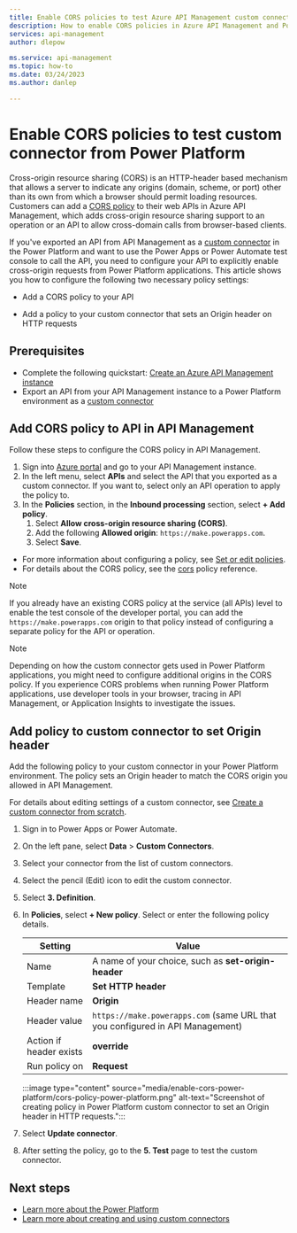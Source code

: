 ```yaml
---
title: Enable CORS policies to test Azure API Management custom connector 
description: How to enable CORS policies in Azure API Management and Power Platform to test a custom connector from Power Platform applications.
services: api-management
author: dlepow

ms.service: api-management
ms.topic: how-to
ms.date: 03/24/2023
ms.author: danlep

---
```

# Enable CORS policies to test custom connector from Power Platform
Cross-origin resource sharing (CORS) is an HTTP-header based mechanism that allows a server to indicate any origins (domain, scheme, or port) other than its own from which a browser should permit loading resources. Customers can add a [CORS policy](cors-policy.md) to their web APIs in Azure API Management, which adds cross-origin resource sharing support to an operation or an API to allow cross-domain calls from browser-based clients.

If you've exported an API from API Management as a [custom connector](export-api-power-platform.md) in the Power Platform and want to use the Power Apps or Power Automate test console to call the API, you need to configure your API to explicitly enable cross-origin requests from Power Platform applications. This article shows you how to configure the following two necessary policy settings:

* Add a CORS policy to your API

* Add a policy to your custom connector that sets an Origin header on HTTP requests

## Prerequisites 

+ Complete the following quickstart: [Create an Azure API Management instance](get-started-create-service-instance.md)
+ Export an API from your API Management instance to a Power Platform environment as a [custom connector](export-api-power-platform.md)

## Add CORS policy to API in API Management

Follow these steps to configure the CORS policy in API Management.

1. Sign into [Azure portal](https://portal.azure.com) and go to your API Management instance.
1. In the left menu, select **APIs** and select the API that you exported as a custom connector. If you want to, select only an API operation to apply the policy to.
1. In the **Policies** section, in the **Inbound processing** section, select **+ Add policy**.
    1. Select **Allow cross-origin resource sharing (CORS)**.
    1. Add the following **Allowed origin**: `https://make.powerapps.com`.
    1. Select **Save**.

* For more information about configuring a policy, see [Set or edit policies](set-edit-policies.md).
* For details about the CORS policy, see the [cors](cors-policy.md) policy reference.

> [!NOTE]
> If you already have an existing CORS policy at the service (all APIs) level to enable the test console of the developer portal, you can add the `https://make.powerapps.com` origin to that policy instead of configuring a separate policy for the API or operation. 

> [!NOTE]
> Depending on how the custom connector gets used in Power Platform applications, you might need to configure additional origins in the CORS policy. If you experience CORS problems when running Power Platform applications, use developer tools in your browser, tracing in API Management, or Application Insights to investigate the issues.


## Add policy to custom connector to set Origin header

Add the following policy to your custom connector in your Power Platform environment. The policy sets an Origin header to match the CORS origin you allowed in API Management.

For details about editing settings of a custom connector, see [Create a custom connector from scratch](/connectors/custom-connectors/define-blank).

1. Sign in to Power Apps or Power Automate.
1. On the left pane, select **Data** > **Custom Connectors**. 
1. Select your connector from the list of custom connectors.
1. Select the pencil (Edit) icon to edit the custom connector. 
1. Select **3. Definition**.
1. In **Policies**, select **+ New policy**. Select or enter the following policy details.

    
    |Setting  |Value  |
    |---------|---------|
    |Name     |  A name of your choice, such as **set-origin-header**       |
    |Template     | **Set HTTP header**  |
    |Header name     | **Origin**        |
    |Header value     |    `https://make.powerapps.com` (same URL that you configured in API Management)     |
    |Action if header exists     |  **override**        |
    |Run policy on     |  **Request**        |

    :::image type="content" source="media/enable-cors-power-platform/cors-policy-power-platform.png" alt-text="Screenshot of creating policy in Power Platform custom connector to set an Origin header in HTTP requests.":::

1. Select **Update connector**.

1. After setting the policy, go to the **5. Test** page to test the custom connector.

## Next steps

* [Learn more about the Power Platform](https://powerplatform.microsoft.com/)
* [Learn more about creating and using custom connectors](/connectors/custom-connectors/)
